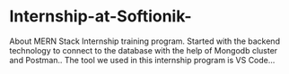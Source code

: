 # Internship-at-Softionik-
About MERN Stack Internship training program.
Started with the backend technology to connect to the database with the help of Mongodb cluster and Postman..
The tool we used in this internship program is VS Code...
